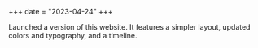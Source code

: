 +++
date = "2023-04-24"
+++

Launched a version of this website. It features a simpler layout, updated colors and typography, and a timeline.
